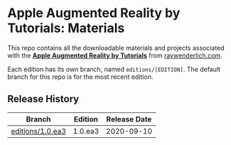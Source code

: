 # Apple Augmented Reality by Tutorials: Materials

This repo contains all the downloadable materials and projects associated with the **[Apple Augmented Reality by Tutorials](https://store.raywenderlich.com/products/apple-augmented-reality-by-tutorials)** from [raywenderlich.com](https://www.raywenderlich.com).

Each edition has its own branch, named `editions/[EDITION]`. The default branch for this repo is for the most recent edition.

## Release History

| Branch                                                                                   | Edition | Release Date |
| ---------------------------------------------------------------------------------------- |:-------:|:------------:|
| [editions/1.0.ea3](https://github.com/raywenderlich/apr-materials/tree/editions/1.0.ea3) | 1.0.ea3     | 2020-09-10   |

